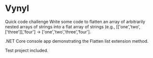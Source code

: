 # Vynyl
Quick code challenge
Write some code to flatten an array of arbitrarily nested arrays of strings into a flat array of strings (e.g., [['one','two',['three']],'four'] -> ['one','two','three','four'].

.NET Core console app demonstrating the Flatten list extension method.

Test project included.
